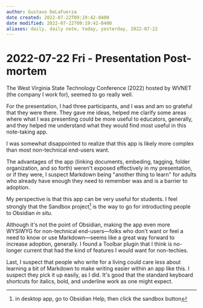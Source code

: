 ```yaml
---
author: Gustavo DeLaFuerza
date created: 2022-07-22T09:19:42-0400
date modified: 2022-07-22T09:19:42-0400
aliases: daily, daily note, today, yesterday, 2022-07-22
---
```


# 2022-07-22 Fri - Presentation Post-mortem

The West Virginia State Technology Conference (2022) hosted by WVNET (the company I work for), seemed to go really well. 

For the presentation, I had three participants, and I was and am so grateful that they were there. They gave me ideas, helped me clarify some areas where what I was presenting could be more useful to educators, generally, and they helped me understand what they would find most useful in this note-taking app. 

I was somewhat disappointed to realize that this app is likely more complex than most non-technical end-users want. 

The advantages of the app (linking documents, embeding, tagging, folder organization, and so forth) weren't exposed effectively in my presentation, or if they were, I suspect Markdown being "another thing to learn" for adults who already have enough they need to remember was and is a barrier to adoption. 

My perspective is that this app can be very useful for students. I feel strongly that the Sandbox project[^1] is the way to go for introducting people to Obsidian *in situ*. 

Although it's not the point of Obsidian, making the app even more WYSIWYG for non-technical end-users&mdash;folks who don't want or feel a need to know or use Markdown&mdash;seems like a great way forward to increase adoption, generally. I found a Toolbar plugin that I think is no-longer current that had the kind of features I would want for non-techies. 

Last, I suspect that people who write for a living could care less about learning a bit of Markdown to make writing easier within an app like this. I suspect they pick it up easily, as I did. It's good that the standard keyboard shortcuts for italics, bold, and underline work as one might expect.


[^1]: in desktop app, go to Obsidian Help, then click the sandbox button

